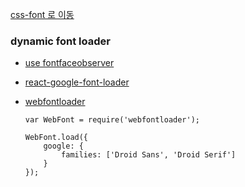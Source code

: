 [css-font 로 이동](./2020-12-21-css-font.md)

### dynamic font loader

-   [use fontfaceobserver](https://github.com/vercel/next.js/issues/512#issuecomment-322026199)

-   [react-google-font-loader](https://github.com/jakewtaylor/react-google-font-loader)

-   [webfontloader](https://github.com/typekit/webfontloader)

    ```
    var WebFont = require('webfontloader');

    WebFont.load({
        google: {
            families: ['Droid Sans', 'Droid Serif']
        }
    });
    ```
